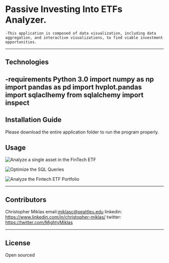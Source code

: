 # Passive Investing Into ETFs Analyzer.
	-This application is composed of data visualization, including data aggregation, and interactive visualizations, to find viable investment opportunities.
---

## Technologies
-requirements
Python 3.0
import numpy as np
import pandas as pd
import hvplot.pandas
import sqlaclhemy
from sqlalchemy import inspect
---

## Installation Guide

Please download the entire application folder to run the program properly.


## Usage


![Analyze a single asset in the FinTech ETF](https://i.imgur.com/kMaHFBR.png)

![Optimize the SQL Queries](https://i.imgur.com/NkmcPsl.png)

![Analyze the Fintech ETF Portfolio](https://i.imgur.com/iKgaXS9.png)


---

## Contributors

Christopher Miklas
email:miklasc@seattleu.edu
linkedin: https://www.linkedin.com/in/christopher-miklas/
twitter: https://twitter.com/MightyMiklas

---

## License

Open sourced
